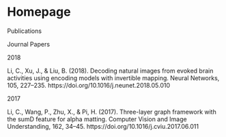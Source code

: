 # Homepage
<p> Publications  </p>
<p> Journal Papers </p>

<p> 2018 </p>
<p> Li, C., Xu, J., & Liu, B. (2018). Decoding natural images from evoked brain activities using encoding models with invertible mapping. Neural Networks, 105, 227–235. https://doi.org/10.1016/j.neunet.2018.05.010 </p>

<p> 2017 </p>
<p> Li, C., Wang, P., Zhu, X., & Pi, H. (2017). Three-layer graph framework with the sumD feature for alpha matting. Computer Vision and Image Understanding, 162, 34–45. https://doi.org/10.1016/j.cviu.2017.06.011 </p>
